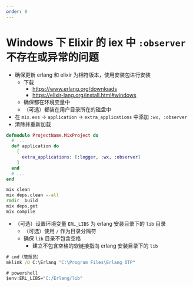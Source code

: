 ```yaml
---
order: 0
---
```


# Windows 下 Elixir 的 iex 中 `:observer` 不存在或异常的问题

- 确保更新 erlang 和 elixir 为相符版本，使用安装包进行安装
    - 下载
        - https://www.erlang.org/downloads
        - https://elixir-lang.org/install.html#windows
    - 确保都在环境变量中
    - （可选）都装在用户目录所在的磁盘中
- 在 `mix.exs` -> `application` -> `extra_applications` 中添加 `:wx, :observer`
- 清除并重新加载

```elixir
defmodule ProjectName.MixProject do
  # ...
  def application do
    [
      extra_applications: [:logger, :wx, :observer]
    ]
  end
  # ...
end
```

```bat
mix clean
mix deps.clean --all
rmdir _build
mix deps.get
mix compile
```

- （可选）设置环境变量 `ERL_LIBS` 为 erlang 安装目录下的 `lib` 目录
    - （可选）使用 `/` 作为目录分隔符
    - 确保 `lib` 目录不包含空格
        - 建立不包含空格的软链接指向 erlang 安装目录下的 `lib`


```bat
# cmd（管理员）
mklink /D C:\Erlang "C:\Program Files\Erlang OTP"
```

```bat
# powershell
$env:ERL_LIBS="C:/Erlang/lib"
```
